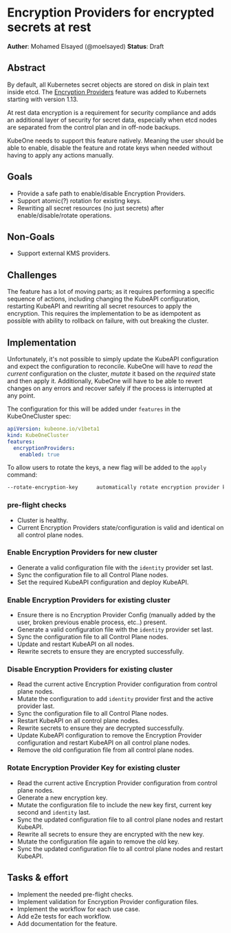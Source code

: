 # Encryption Providers for encrypted secrets at rest

**Auther**: Mohamed Elsayed (@moelsayed)
**Status**: Draft


## Abstract

By default, all Kubernetes secret objects are stored on disk in plain text inside etcd. The [Encryption Providers](https://kubernetes.io/docs/tasks/administer-cluster/encrypt-data/
) feature was added to Kubernets starting with version 1.13. 

At rest data encryption is a requirement for security compliance and adds an additional layer of security for secret data, especially when etcd nodes are separated from the control plan and in off-node backups. 

KubeOne needs to support this feature natively. Meaning the user should be able to enable, disable the feature and rotate keys when needed without having to apply any actions manually. 

## Goals

* Provide a safe path to enable/disable Encryption Providers.
* Support atomic(?) rotation for existing keys.
* Rewriting all secret resources (no just secrets) after enable/disable/rotate operations.

## Non-Goals

* Support external KMS providers.

## Challenges

The feature has a lot of moving parts; as it requires performing a specific sequence of actions, including changing the KubeAPI configuration, restarting KubeAPI and rewriting all secret resources to apply the encryption. This requires the implementation to be as idempotent as possible with ability to rollback on failure, with out breaking the cluster. 

## Implementation

Unfortunately, it's not possible to simply update the KubeAPI configuration and expect the configuration to reconcile. KubeOne will have to _read_ the _current_ configuration on the cluster, _mutate_ it based on the _required_ state and then apply it. Additionally, KubeOne will have to be able to revert changes on any errors and recover safely if the process is interrupted at any point.

The configuration for this will be added under `features` in the KubeOneCluster spec:

```yaml
apiVersion: kubeone.io/v1beta1
kind: KubeOneCluster
features:
  encryptionProviders:
    enabled: true
```

To allow users to rotate the keys, a new flag will be added to the `apply` command:

```bash
--rotate-encryption-key      automatically rotate encryption provider key
```

### pre-flight checks

 * Cluster is healthy.
 * Current Encryption Providers state/configuration is valid and identical on all control plane nodes.

### Enable Encryption Providers for new cluster

* Generate a valid configuration file with the `identity` provider set last.
* Sync the configuration file to all Control Plane nodes. 
* Set the required KubeAPI configuration and deploy KubeAPI.

### Enable Encryption Providers for existing cluster

* Ensure there is no Encryption Provider Config (manually added by the user, broken previous enable process, etc..) present.
* Generate a valid configuration file with the `identity` provider set last.
* Sync the configuration file to all Control Plane nodes. 
* Update and restart KubeAPI on all nodes.
* Rewrite secrets to ensure they are encrypted successfully.

### Disable Encryption Providers for existing cluster 

* Read the current active Encryption Provider configuration from control plane nodes.
* Mutate the configuration to add `identity` provider first and the active provider last.
* Sync the configuration file to all Control Plane nodes. 
* Restart KubeAPI on all control plane nodes.
* Rewrite secrets to ensure they are decrypted successfully.
* Update KubeAPI configuration to remove the Encryption Provider configuration and restart KubeAPI on all control plane nodes. 
* Remove the old configuration file from all control plane nodes.

### Rotate Encryption Provider Key for existing cluster

* Read the current active Encryption Provider configuration from control plane nodes.
* Generate a new encryption key.
* Mutate the configuration file to include the new key first, current key second and `identity` last.
* Sync the updated configuration file to all control plane nodes and restart KubeAPI.
* Rewrite all secrets to ensure they are encrypted with the new key.
* Mutate the configuration file again to remove the old key.
* Sync the updated configuration file to all control plane nodes and restart KubeAPI.

## Tasks & effort

* Implement the needed pre-flight checks.
* Implement validation for Encryption Provider configuration files. 
* Implement the workflow for each use case. 
* Add e2e tests for each workflow.
* Add documentation for the feature. 